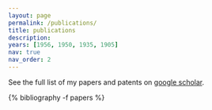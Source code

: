 ```yaml
---
layout: page
permalink: /publications/
title: publications
description:
years: [1956, 1950, 1935, 1905]
nav: true
nav_order: 2
---
```


See the full list of my papers and patents on [google scholar](https://scholar.google.com/citations?user=Yb3KalUAAAAJ).

<!-- _pages/publications.md -->
<div class="publications">

{% bibliography -f papers %}

</div>
